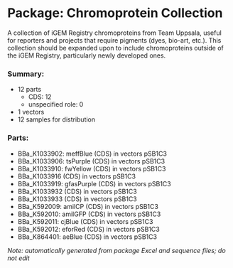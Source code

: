 # Package: Chromoprotein Collection

A collection of iGEM Registry chromoproteins from Team Uppsala, useful for reporters and projects that require pigments (dyes, bio-art, etc.). This collection should be expanded upon to include chromoproteins outside of the iGEM Registry, particularly newly developed ones.

### Summary:

- 12 parts
    - CDS: 12
    - unspecified role: 0
- 1 vectors
- 12 samples for distribution

### Parts:

- BBa_K1033902: meffBlue (CDS) in vectors pSB1C3
- BBa_K1033906: tsPurple (CDS) in vectors pSB1C3
- BBa_K1033910: fwYellow (CDS) in vectors pSB1C3
- BBa_K1033916 (CDS) in vectors pSB1C3
- BBa_K1033919: gfasPurple (CDS) in vectors pSB1C3
- BBa_K1033932 (CDS) in vectors pSB1C3
- BBa_K1033933 (CDS) in vectors pSB1C3
- BBa_K592009: amilCP (CDS) in vectors pSB1C3
- BBa_K592010: amilGFP (CDS) in vectors pSB1C3
- BBa_K592011: cjBlue (CDS) in vectors pSB1C3
- BBa_K592012: eforRed (CDS) in vectors pSB1C3
- BBa_K864401: aeBlue (CDS) in vectors pSB1C3

_Note: automatically generated from package Excel and sequence files; do not edit_
